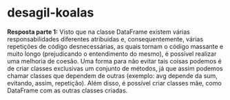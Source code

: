 # desagil-koalas

**Resposta parte 1:** Visto que na classe DataFrame existem várias responsabilidades diferentes atribuidas e, consequentemente, várias repetições de código desnecessárias, as quais tornam o código massante e muito longo (prejudicando o entendimento do mesmo), é possível realizar uma melhoria de coesão.
Uma forma para não evitar tais coisas podemos é de criar classes exclusivas um conjunto de métodos, já que assim podemos chamar classes que dependem de outras (exemplo: avg depende da sum, evitando, assim, repetição). Além disso, é possível criar classes mãe, como DataFrame com as outras classes criadas.

